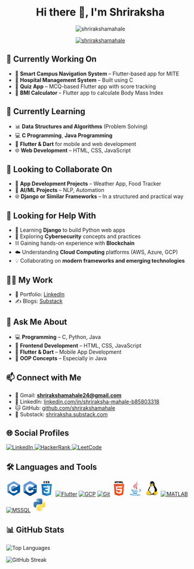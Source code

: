 <h1 align="center">Hi there 👋, I'm Shriraksha</h1>
<p align="center">
  <img src="https://komarev.com/ghpvc/?username=shrirakshamahale&label=Profile%20views&color=0e75b6&style=flat" alt="shrirakshamahale" />
</p>

<p align="center">
  <a href="https://github.com/ryo-ma/github-profile-trophy">
    <img src="https://github-profile-trophy.vercel.app/?username=shrirakshamahale&theme=onedark" alt="shrirakshamahale" />
  </a>
</p>

## 🚀 Currently Working On

- 🏦 **Smart Campus Navigation System** – Flutter-based app for MITE
- 🏨 **Hospital Management System** – Built using C
- 📱 **Quiz App** – MCQ-based Flutter app with score tracking
- 🧮 **BMI Calculator** – Flutter app to calculate Body Mass Index

## 🌱 Currently Learning

- 📊 **Data Structures and Algorithms** (Problem Solving)
- 💻 **C Programming**, **Java Programming**
- 📱 **Flutter & Dart** for mobile and web development
- 🌐 **Web Development** – HTML, CSS, JavaScript

## 🤝 Looking to Collaborate On

- 📲 **App Development Projects** – Weather App, Food Tracker
- 🤖 **AI/ML Projects** – NLP, Automation
- 🌐 **Django or Similar Frameworks** – In a structured and practical way

## 🙌 Looking for Help With

- 🧠 Learning **Django** to build Python web apps
- 🔐 Exploring **Cybersecurity** concepts and practices
- ⛓️ Gaining hands-on experience with **Blockchain**
- ☁️ Understanding **Cloud Computing** platforms (AWS, Azure, GCP)
- 💡 Collaborating on **modern frameworks and emerging technologies**

## 👨‍💻 My Work

- 💼 Portfolio: [LinkedIn](https://linkedin.com/in/shriraksha-mahale-b85803318)
- ✍️ Blogs: [Substack](https://shriraksha.substack.com/)

## 💬 Ask Me About

- 💻 **Programming** – C, Python, Java
- 🎨 **Frontend Development** – HTML, CSS, JavaScript
- 📱 **Flutter & Dart** – Mobile App Development
- 🧰 **OOP Concepts** – Especially in Java

## 📫 Connect with Me

- 📧 Gmail: **shrirakshamahale24@gmail.com**
- 🔗 LinkedIn: [linkedin.com/in/shriraksha-mahale-b85803318](https://linkedin.com/in/shriraksha-mahale-b85803318)
- 🐱 GitHub: [github.com/shrirakshamahale](https://github.com/shrirakshamahale)
- 📝 Substack: [shriraksha.substack.com](https://shriraksha.substack.com/)

## 🌐 Social Profiles

<p align="left">
  <a href="https://linkedin.com/in/shriraksha mahale" target="_blank">
    <img src="https://raw.githubusercontent.com/rahuldkjain/github-profile-readme-generator/master/src/images/icons/Social/linked-in-alt.svg" alt="LinkedIn" height="30" width="40" />
  </a>
  <a href="https://www.hackerrank.com/@shrirakshamahal1" target="_blank">
    <img src="https://raw.githubusercontent.com/rahuldkjain/github-profile-readme-generator/master/src/images/icons/Social/hackerrank.svg" alt="HackerRank" height="30" width="40" />
  </a>
  <a href="https://www.leetcode.com/shriraksha_mahale823" target="_blank">
    <img src="https://raw.githubusercontent.com/rahuldkjain/github-profile-readme-generator/master/src/images/icons/Social/leet-code.svg" alt="LeetCode" height="30" width="40" />
  </a>
</p>

## 🛠️ Languages and Tools

<p align="left">
  <a href="https://www.cprogramming.com/" target="_blank"><img src="https://raw.githubusercontent.com/devicons/devicon/master/icons/c/c-original.svg" alt="C" width="40" height="40" /></a>
  <a href="https://www.w3schools.com/cpp/" target="_blank"><img src="https://raw.githubusercontent.com/devicons/devicon/master/icons/cplusplus/cplusplus-original.svg" alt="C++" width="40" height="40" /></a>
  <a href="https://www.w3schools.com/css/" target="_blank"><img src="https://raw.githubusercontent.com/devicons/devicon/master/icons/css3/css3-original-wordmark.svg" alt="CSS" width="40" height="40" /></a>
  <a href="https://flutter.dev" target="_blank"><img src="https://www.vectorlogo.zone/logos/flutterio/flutterio-icon.svg" alt="Flutter" width="40" height="40" /></a>
  <a href="https://cloud.google.com" target="_blank"><img src="https://www.vectorlogo.zone/logos/google_cloud/google_cloud-icon.svg" alt="GCP" width="40" height="40" /></a>
  <a href="https://git-scm.com/" target="_blank"><img src="https://www.vectorlogo.zone/logos/git-scm/git-scm-icon.svg" alt="Git" width="40" height="40" /></a>
  <a href="https://www.w3.org/html/" target="_blank"><img src="https://raw.githubusercontent.com/devicons/devicon/master/icons/html5/html5-original-wordmark.svg" alt="HTML5" width="40" height="40" /></a>
  <a href="https://www.java.com" target="_blank"><img src="https://raw.githubusercontent.com/devicons/devicon/master/icons/java/java-original.svg" alt="Java" width="40" height="40" /></a>
  <a href="https://www.linux.org/" target="_blank"><img src="https://raw.githubusercontent.com/devicons/devicon/master/icons/linux/linux-original.svg" alt="Linux" width="40" height="40" /></a>
  <a href="https://www.mathworks.com/" target="_blank"><img src="https://upload.wikimedia.org/wikipedia/commons/2/21/Matlab_Logo.png" alt="MATLAB" width="40" height="40" /></a>
  <a href="https://www.microsoft.com/en-us/sql-server" target="_blank"><img src="https://www.svgrepo.com/show/303229/microsoft-sql-server-logo.svg" alt="MSSQL" width="40" height="40" /></a>
  <a href="https://www.python.org" target="_blank"><img src="https://raw.githubusercontent.com/devicons/devicon/master/icons/python/python-original.svg" alt="Python" width="40" height="40" /></a>
</p>

## 📊 GitHub Stats

<p>
  <img align="center" src="https://github-readme-stats.vercel.app/api/top-langs?username=shrirakshamahale&show_icons=true&locale=en&layout=compact" alt="Top Languages" />
</p>

<p>
  <img align="center" src="https://github-readme-streak-stats.herokuapp.com/?user=shrirakshamahale" alt="GitHub Streak" />
</p>
